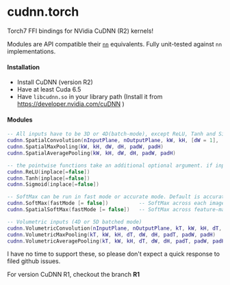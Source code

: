 cudnn.torch
===========

Torch7 FFI bindings for NVidia CuDNN (R2) kernels!

Modules are API compatible their [`nn`](https://github.com/torch/nn) equivalents. Fully unit-tested against `nn` implementations.

#### Installation

* Install CuDNN (version R2)
* Have at least Cuda 6.5
* Have `libcudnn.so` in your library path (Install it from https://developer.nvidia.com/cuDNN )

#### Modules

```lua
-- All inputs have to be 3D or 4D(batch-mode), except ReLU, Tanh and Sigmoid
cudnn.SpatialConvolution(nInputPlane, nOutputPlane, kW, kH, [dW = 1], [dH = 1], [padW = 0], [padH = 0], [groups = 1])
cudnn.SpatialMaxPooling(kW, kH, dW, dH, padW, padH)
cudnn.SpatialAveragePooling(kW, kH, dW, dH, padW, padH)

-- the pointwise functions take an additional optional argument. if inplace=true then they do operations in-place without using any extra memory for themselves
cudnn.ReLU(inplace[=false])
cudnn.Tanh(inplace[=false])
cudnn.Sigmoid(inplace[=false])

-- SoftMax can be run in fast mode or accurate mode. Default is accurate mode.
cudnn.SoftMax(fastMode [= false])          -- SoftMax across each image (just like nn.SoftMax)
cudnn.SpatialSoftMax(fastMode [= false])   -- SoftMax across feature-maps (per spatial location)

-- Volumetric inputs (4D or 5D batched mode)
cudnn.VolumetricConvolution(nInputPlane, nOutputPlane, kT, kW, kH, dT, dW, dH, padT, padW, padH)
cudnn.VolumetricMaxPooling(kT, kW, kH, dT, dW, dH, padT, padW, padH)
cudnn.VolumetricAveragePooling(kT, kW, kH, dT, dW, dH, padT, padW, padH)
```

I have no time to support these, so please don't expect a quick response to filed github issues.

For version CuDNN R1, checkout the branch **R1**
